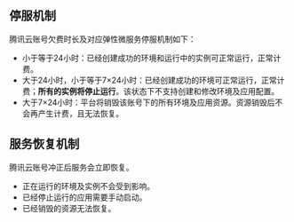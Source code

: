 

## 停服机制
腾讯云账号欠费时长及对应弹性微服务停服机制如下：

- 小于等于24小时：已经创建成功的环境和运行中的实例可正常运行，正常计费。
- 大于24小时，小于等于7×24小时：已经创建成功的环境可正常运行，正常计费；**所有的实例将停止运行**。该状态下不支持创建和修改环境及应用配置。
- 大于7×24小时：平台将销毁该账号下的所有环境及应用资源。资源销毁后不会再产生计费，且无法恢复。

## 服务恢复机制
腾讯云账号冲正后服务会立即恢复。

- 正在运行的环境及实例不会受到影响。
- 已经停止运行的应用需要手动启动。
- 已经销毁的资源无法恢复。

